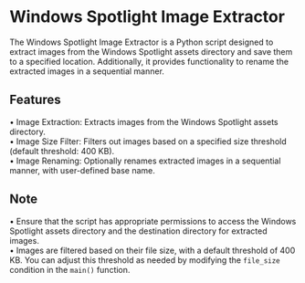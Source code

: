 # Windows Spotlight Image Extractor
The Windows Spotlight Image Extractor is a Python script designed to extract images from the Windows Spotlight assets directory and save them to a specified location. Additionally, it provides functionality to rename the extracted images in a sequential manner.

## Features
• Image Extraction: Extracts images from the Windows Spotlight assets directory.  
• Image Size Filter: Filters out images based on a specified size threshold (default threshold: 400 KB).  
• Image Renaming: Optionally renames extracted images in a sequential manner, with user-defined base name.  

## Note
• Ensure that the script has appropriate permissions to access the Windows Spotlight assets directory and the destination directory for extracted images.  
• Images are filtered based on their file size, with a default threshold of 400 KB. You can adjust this threshold as needed by modifying the `file_size` condition in the `main()` function.  
